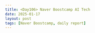```yaml
---
title: <Day106> Naver Boostcamp AI Tech
date: 2025-01-17
layout: post
tags: [Naver Boostcamp, daily report]
---
```

